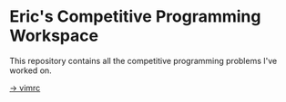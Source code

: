 # Eric's Competitive Programming Workspace

This repository contains all the competitive programming problems I've worked on.

[-> vimrc](https://gist.github.com/nonrice/de3936dc96c508e91e322cc09bc2b729)
